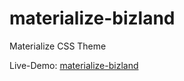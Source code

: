 # materialize-bizland

Materialize CSS Theme

Live-Demo: [materialize-bizland](https://catena-bizland.netlify.app/)
